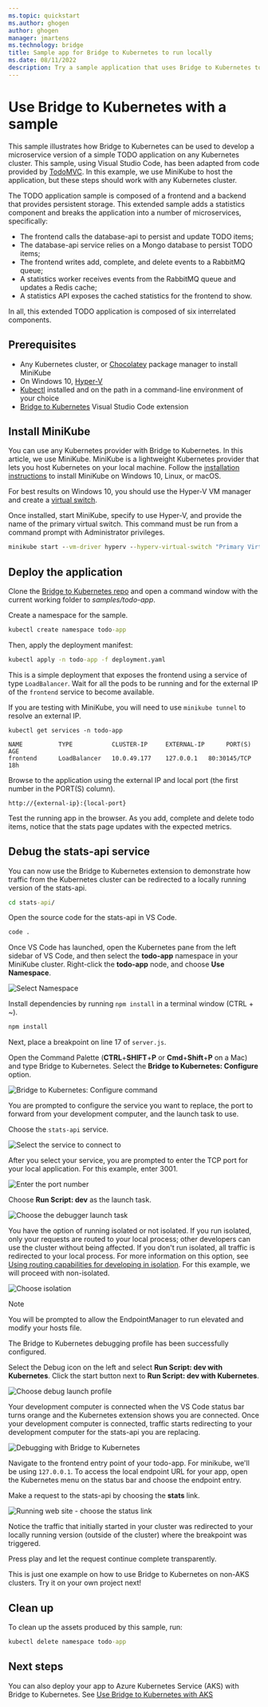 ```yaml
---
ms.topic: quickstart
ms.author: ghogen
author: ghogen
manager: jmartens
ms.technology: bridge
title: Sample app for Bridge to Kubernetes to run locally
ms.date: 08/11/2022
description: Try a sample application that uses Bridge to Kubernetes to develop, debug, and test a Kubernetes application locally in Visual Studio Code.
---
```

# Use Bridge to Kubernetes with a sample

This sample illustrates how Bridge to Kubernetes can be used to develop a microservice version of a simple TODO application on any Kubernetes cluster. This sample, using Visual Studio Code, has been adapted from code provided by [TodoMVC](https://todomvc.com). In this example, we use MiniKube to host the application, but these steps should work with any Kubernetes cluster.

The TODO application sample is composed of a frontend and a backend that provides persistent storage. This extended sample adds a statistics component and breaks the application into a number of microservices, specifically:

- The frontend calls the database-api to persist and update TODO items;
- The database-api service relies on a Mongo database to persist TODO items;
- The frontend writes add, complete, and delete events to a RabbitMQ queue;
- A statistics worker receives events from the RabbitMQ queue and updates a Redis cache;
- A statistics API exposes the cached statistics for the frontend to show.

In all, this extended TODO application is composed of six interrelated components.

## Prerequisites

- Any Kubernetes cluster, or [Chocolatey](https://chocolatey.org/) package manager to install MiniKube
- On Windows 10, [Hyper-V](/virtualization/hyper-v-on-windows)
- [Kubectl](https://kubernetes.io/docs/tasks/tools/install-kubectl/) installed and on the path in a command-line environment of your choice
- [Bridge to Kubernetes](https://aka.ms/bridge-to-k8s-vsc-extension) Visual Studio Code extension

## Install MiniKube

You can use any Kubernetes provider with Bridge to Kubernetes. In this article, we use MiniKube. MiniKube is a lightweight Kubernetes provider that lets you host Kubernetes on your local machine. Follow the [installation instructions](https://minikube.sigs.k8s.io/docs/start/) to install MiniKube on Windows 10, Linux, or macOS.

For best results on Windows 10, you should use the Hyper-V VM manager and create a [virtual switch](/windows-server/virtualization/hyper-v/get-started/create-a-virtual-switch-for-hyper-v-virtual-machines).

Once installed, start MiniKube, specify to use Hyper-V, and provide the name of the primary virtual switch. This command must be run from a command prompt with Administrator privileges.

```cmd
minikube start --vm-driver hyperv --hyperv-virtual-switch "Primary Virtual Switch"
```

## Deploy the application

Clone the [Bridge to Kubernetes repo](https://github.com/Azure/Bridge-To-Kubernetes) and open a command window with the current working folder to *samples/todo-app*.

Create a namespace for the sample.

```cmd
kubectl create namespace todo-app
```

Then, apply the deployment manifest:

```cmd
kubectl apply -n todo-app -f deployment.yaml
```

This is a simple deployment that exposes the frontend using a service of type `LoadBalancer`. Wait for all the pods to be running and for the external IP of the `frontend` service to become available.

If you are testing with MiniKube, you will need to use `minikube tunnel` to resolve an external IP.

```output
kubectl get services -n todo-app

NAME          TYPE           CLUSTER-IP     EXTERNAL-IP      PORT(S)        AGE
frontend      LoadBalancer   10.0.49.177    127.0.0.1   80:30145/TCP   18h
```

Browse to the application using the external IP and local port (the first number in the PORT(S) column).

```input
http://{external-ip}:{local-port}
```

Test the running app in the browser. As you add, complete and delete todo items, notice that the stats page updates with the expected metrics.

## Debug the stats-api service

You can now use the Bridge to Kubernetes extension to demonstrate how traffic from the Kubernetes cluster can be redirected to a locally running version of the stats-api.

```cmd
cd stats-api/
```

Open the source code for the stats-api in VS Code.

```cmd
code .
```

Once VS Code has launched, open the Kubernetes pane from the left sidebar of VS Code, and then select the **todo-app** namespace in your MiniKube cluster. Right-click the **todo-app** node, and choose **Use Namespace**.

![Select Namespace](media/bridge-to-kubernetes-sample/select-namespace.png)

Install dependencies by running `npm install` in a terminal window (CTRL + ~).

```cmd
npm install
```

Next, place a breakpoint on line 17 of `server.js`.

Open the Command Palette (**CTRL**+**SHIFT**+**P** or **Cmd**+**Shift**+**P** on a Mac) and type Bridge to Kubernetes. Select the **Bridge to Kubernetes: Configure** option.

![Bridge to Kubernetes: Configure command](media/bridge-to-kubernetes-sample/bridge-configure.png)

You are prompted to configure the service you want to replace, the port to forward from your development computer, and the launch task to use.

Choose the `stats-api` service.

![Select the service to connect to](media/bridge-to-kubernetes-sample/select-service.png)

After you select your service, you are prompted to enter the TCP port for your local application. For this example, enter 3001.

![Enter the port number](media/bridge-to-kubernetes-sample/enter-port.png)

Choose **Run Script: dev** as the launch task.

![Choose the debugger launch task](media/bridge-to-kubernetes-sample/launch-task.png)

You have the option of running isolated or not isolated. If you run isolated, only your requests are routed to your local process; other developers can use the cluster without being affected. If you don't run isolated, all traffic is redirected to your local process. For more information on this option, see [Using routing capabilities for developing in isolation](overview-bridge-to-kubernetes.md#using-routing-capabilities-for-developing-in-isolation). For this example, we will proceed with non-isolated.

![Choose isolation](media/bridge-to-kubernetes-sample/isolation.png)

> [!NOTE]
> You will be prompted to allow the EndpointManager to run elevated and modify your hosts file.

The Bridge to Kubernetes debugging profile has been successfully configured.

Select the Debug icon on the left and select **Run Script: dev with Kubernetes**. Click the start button next to **Run Script: dev with Kubernetes**.

![Choose debug launch profile](media/bridge-to-kubernetes-sample/debug-profile.png)

Your development computer is connected when the VS Code status bar turns orange and the Kubernetes extension shows you are connected. Once your development computer is connected, traffic starts redirecting to your development computer for the stats-api you are replacing.

![Debugging with Bridge to Kubernetes](media/bridge-to-kubernetes-sample/debugging.png)

Navigate to the frontend entry point of your todo-app. For minikube, we'll be using `127.0.0.1`. To access the local endpoint URL for your app, open the Kubernetes menu on the status bar and choose the endpoint entry.

Make a request to the stats-api by choosing the **stats** link.

![Running web site - choose the status link](media/bridge-to-kubernetes-sample/stats.png)

Notice the traffic that initially started in your cluster was redirected to your locally running version (outside of the cluster) where the breakpoint was triggered.

Press play and let the request continue complete transparently.

This is just one example on how to use Bridge to Kubernetes on non-AKS clusters.  Try it on your own project next!

## Clean up

To clean up the assets produced by this sample, run:

```cmd
kubectl delete namespace todo-app
```

## Next steps

You can also deploy your app to Azure Kubernetes Service (AKS) with Bridge to Kubernetes. See [Use Bridge to Kubernetes with AKS](bridge-to-kubernetes-aks.md)
